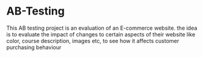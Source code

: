 # AB-Testing
This AB testing project is an evaluation of an E-commerce website. the idea is to evaluate the impact of changes to certain aspects of their website like color, course description, images etc, to see how it affects customer purchasing behaviour
